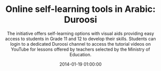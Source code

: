 ---
layout: post
title:  "Online self-learning tools in Arabic: Duroosi"
subtitle:  "The initiative offers self-learning options with visual aids providing easy access to students in Grade 11 and 12 to develop their skills. Students can login to a dedicated Duroosi channel to access the tutorial videos on YouTube for lessons offered by teachers selected by the Ministry of Education."
date:   2014-01-19 01:00:00
refurl: http://www.arabianbusiness.com/the-future-of-education-online-self-learning-tools-534940.html
source: arabianbusiness.com
categories: linkpost
---